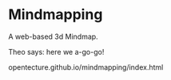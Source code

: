 # Mindmapping

A web-based 3d Mindmap.

Theo says: here we a-go-go!

opentecture.github.io/mindmapping/index.html